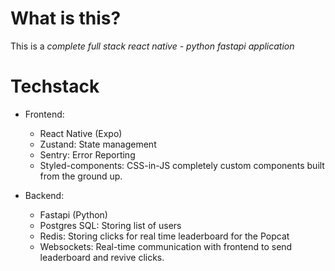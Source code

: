 # What is this?
This is a _*complete full stack react native - python fastapi application*_

# Techstack
- Frontend:
  - React Native (Expo)
  - Zustand: State management
  - Sentry: Error Reporting
  - Styled-components: CSS-in-JS completely custom components built from the ground up.

- Backend:
  - Fastapi (Python)
  - Postgres SQL: Storing list of users
  - Redis: Storing clicks for real time leaderboard for the Popcat 
  - Websockets: Real-time communication with frontend to send leaderboard and revive clicks.
